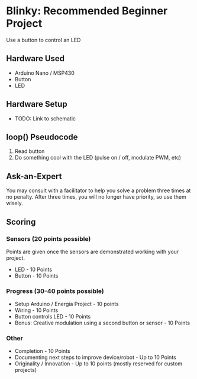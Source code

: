 # Blinky: Recommended Beginner Project
Use a button to control an LED

## Hardware Used
- Arduino Nano / MSP430
- Button
- LED

## Hardware Setup
- TODO: Link to schematic

## loop() Pseudocode
1. Read button
2. Do something cool with the LED (pulse on / off, modulate PWM, etc)

## Ask-an-Expert
You may consult with a facilitator to help you solve a problem three times at no penalty. After three times, you will no longer have priority, so use them wisely.

## Scoring
### Sensors (20 points possible)
Points are given once the sensors are demonstrated working with your project.

- LED - 10 Points
- Button - 10 Points

### Progress (30-40 points possible)
- Setup Arduino / Energia Project - 10 points
- Wiring - 10 Points
- Button controls LED - 10 Points
- Bonus: Creative modulation using a second button or sensor - 10 Points

### Other
- Completion - 10 Points
- Documenting next steps to improve device/robot - Up to 10 Points
- Originality / Innovation - Up to 10 points (mostly reserved for custom projects)
